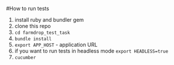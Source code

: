 #How to run tests

1. install ruby and bundler gem
2. clone this repo
3. `cd farmdrop_test_task`
4. `bundle install`
5. `export APP_HOST` - application URL
6. if you want to run tests in headless mode `export HEADLESS=true`
7. `cucumber` 
 
